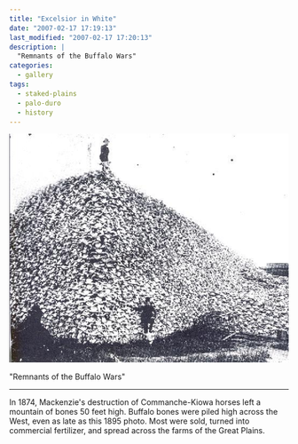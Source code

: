 ```yaml
---
title: "Excelsior in White"
date: "2007-02-17 17:19:13"
last_modified: "2007-02-17 17:20:13"
description: |
  "Remnants of the Buffalo Wars"
categories:
  - gallery
tags:
  - staked-plains
  - palo-duro
  - history  
---
```

![180](/images/gallery/180.jpg)

  "Remnants of the Buffalo Wars"
  
***

In 1874, Mackenzie's destruction of Commanche-Kiowa horses left a mountain of bones 50 feet high. Buffalo bones were piled high across the West, even as late as this 1895 photo. Most were sold, turned into commercial fertilizer, and spread across the farms of the Great Plains.
